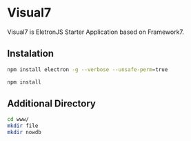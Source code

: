 # Visual7
Visual7 is EletronJS Starter Application based on Framework7.

## Instalation
```sh
npm install electron -g --verbose --unsafe-perm=true
```
```sh
npm install
```

## Additional Directory
```sh
cd www/
mkdir file
mkdir nowdb
```